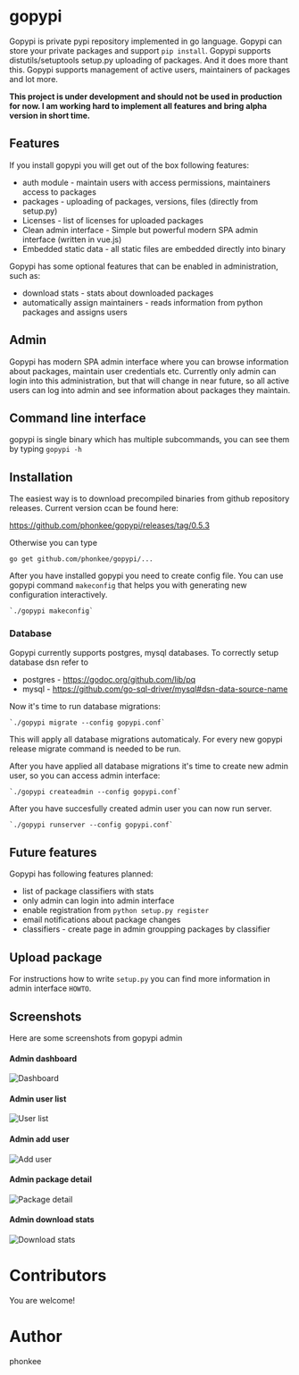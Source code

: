 # gopypi

Gopypi is private pypi repository implemented in go language. Gopypi can store your private packages and support
`pip install`.
Gopypi supports distutils/setuptools setup.py uploading of packages.
And it does more thant this.
Gopypi supports management of active users, maintainers of packages and lot more.

**This project is under development and should not be used in production for now. I am working hard to 
implement all features and bring alpha version in short time.**

## Features

If you install gopypi you will get out of the box following features:

* auth module - maintain users with access permissions, maintainers access to packages
* packages - uploading of packages, versions, files (directly from setup.py)
* Licenses - list of licenses for uploaded packages
* Clean admin interface - Simple but powerful modern SPA admin interface (written in vue.js)
* Embedded static data - all static files are embedded directly into binary
 
Gopypi has some optional features that can be enabled in administration, such as:

* download stats - stats about downloaded packages
* automatically assign maintainers - reads information from python packages and assigns users

## Admin

Gopypi has modern SPA admin interface where you can browse information about packages, maintain user credentials etc.
Currently only admin can login into this administration, but that will change in near future, so all active users
can log into admin and see information about packages they maintain.

## Command line interface
gopypi is single binary which has multiple subcommands, you can see them by typing `gopypi -h`

## Installation

The easiest way is to download precompiled binaries from github repository releases.
Current version ccan be found here:

https://github.com/phonkee/gopypi/releases/tag/0.5.3

Otherwise you can type

    go get github.com/phonkee/gopypi/...

After you have installed gopypi you need to create config file. You can use gopypi command `makeconfig` that helps
you with generating new configuration interactively.

    `./gopypi makeconfig`

### Database

Gopypi currently supports postgres, mysql databases. To correctly setup database dsn refer to
 
* postgres - https://godoc.org/github.com/lib/pq
* mysql - https://github.com/go-sql-driver/mysql#dsn-data-source-name

Now it's time to run database migrations:

    `./gopypi migrate --config gopypi.conf`
    
This will apply all database migrations automaticaly. For every new gopypi release migrate command is needed to be run.

After you have applied all database migrations it's time to create new admin user, so you can access admin interface:

    `./gopypi createadmin --config gopypi.conf`

After you have succesfully created admin user you can now run server.

    `./gopypi runserver --config gopypi.conf`


## Future features

Gopypi has following features planned:

* list of package classifiers with stats
* only admin can login into admin interface
* enable registration from `python setup.py register`
* email notifications about package changes
* classifiers - create page in admin groupping packages by classifier

## Upload package

For instructions how to write `setup.py` you can find more information in admin interface `HOWTO`. 

## Screenshots

Here are some screenshots from gopypi admin

#### Admin dashboard
![Dashboard](/docs/dashboard.png?raw=true "Dashboard")

#### Admin user list
![User list](/docs/users.png?raw=true "User list")

#### Admin add user
![Add user](/docs/adduser.png?raw=true "Add user")

#### Admin package detail
![Package detail](/docs/packagedetail.png?raw=true "Package detail")

#### Admin download stats
![Download stats](/docs/dstats.png?raw=true "Download stats")

# Contributors
You are welcome!

# Author
phonkee